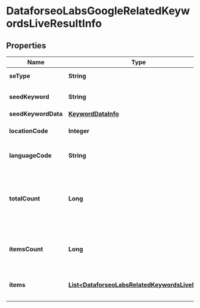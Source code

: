 

# DataforseoLabsGoogleRelatedKeywordsLiveResultInfo


## Properties

| Name | Type | Description | Notes |
|------------ | ------------- | ------------- | -------------|
|**seType** | **String** | search engine type |  [optional] |
|**seedKeyword** | **String** | keyword in a POST array |  [optional] |
|**seedKeywordData** | [**KeywordDataInfo**](KeywordDataInfo.md) |  |  [optional] |
|**locationCode** | **Integer** | location code in a POST array |  [optional] |
|**languageCode** | **String** | language code in a POST array |  [optional] |
|**totalCount** | **Long** | total amount of results in our database relevant to your request |  [optional] |
|**itemsCount** | **Long** | the number of results returned in the items array |  [optional] |
|**items** | [**List&lt;DataforseoLabsRelatedKeywordsLiveItem&gt;**](DataforseoLabsRelatedKeywordsLiveItem.md) | contains keywords and related data |  [optional] |



